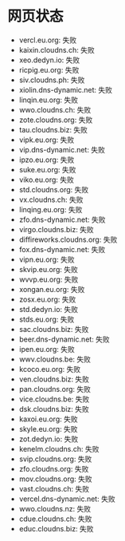 # 网页状态
- vercl.eu.org: 失败
- kaixin.cloudns.ch: 失败
- xeo.dedyn.io: 失败
- ricpig.eu.org: 失败
- siv.cloudns.ph: 失败
- xiolin.dns-dynamic.net: 失败
- linqin.eu.org: 失败
- wwo.cloudns.ch: 失败
- zote.cloudns.org: 失败
- tau.cloudns.biz: 失败
- vipk.eu.org: 失败
- vip.dns-dynamic.net: 失败
- ipzo.eu.org: 失败
- suke.eu.org: 失败
- viko.eu.org: 失败
- std.cloudns.org: 失败
- vx.cloudns.ch: 失败
- linqing.eu.org: 失败
- zfo.dns-dynamic.net: 失败
- virgo.cloudns.biz: 失败
- diffireworks.cloudns.org: 失败
- fox.dns-dynamic.net: 失败
- vipn.eu.org: 失败
- skvip.eu.org: 失败
- wvvp.eu.org: 失败
- xongan.eu.org: 失败
- zosx.eu.org: 失败
- std.dedyn.io: 失败
- stds.eu.org: 失败
- sac.cloudns.biz: 失败
- beer.dns-dynamic.net: 失败
- ipen.eu.org: 失败
- wwv.cloudns.be: 失败
- kcoco.eu.org: 失败
- ven.cloudns.biz: 失败
- pan.cloudns.org: 失败
- vice.cloudns.be: 失败
- dsk.cloudns.biz: 失败
- kaxoi.eu.org: 失败
- skyle.eu.org: 失败
- zot.dedyn.io: 失败
- kenelm.cloudns.ch: 失败
- svip.cloudns.org: 失败
- zfo.cloudns.org: 失败
- mov.cloudns.org: 失败
- vast.cloudns.ch: 失败
- vercel.dns-dynamic.net: 失败
- wwo.cloudns.nz: 失败
- cdue.cloudns.ch: 失败
- educ.cloudns.biz: 失败
